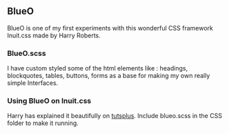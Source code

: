 BlueO
----------

BlueO is one of my first experiments with this wonderful CSS framework Inuit.css made by Harry Roberts.

<h3>BlueO.scss</h3>

I have custom styled some of the html elements like : 
headings, blockquotes, tables, buttons, forms as a base for making my own really simple Interfaces.

<h3>Using BlueO on Inuit.css </h3>
Harry has explained it beautifully on <a href="webdesign.tutsplus.com/tutorials/htmlcss-tutorials/rubbing-noses-with-inuit-css/">tutsplus</a>.
Include blueo.scss in the CSS folder to make it running. 
